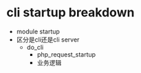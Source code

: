 # cli startup breakdown
* module startup
* 区分是cli还是cli server
    * do_cli
        * php_request_startup
        * 业务逻辑
     